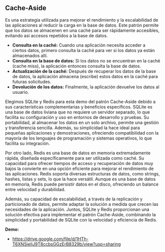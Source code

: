 ## Cache-Aside

Es una estrategia utilizada para mejorar el rendimiento y la escalabilidad de las aplicaciones
al reducir la carga en la base de datos. Este patrón permite que los datos se almacenen en una
caché para ser rápidamente accesibles, evitando así accesos repetidos a la base de datos.
- **Consulta en la caché:** Cuando una aplicación necesita acceder a ciertos datos, primero
consulta la caché para ver si los datos ya están almacenados allí.
- **Consulta en la base de datos:** Si los datos no se encuentran en la caché (cache miss), la
aplicación entonces consulta la base de datos.
- **Actualización de la caché:** Después de recuperar los datos de la base de datos, la aplicación
almacena (escribe) estos datos en la caché para futuras solicitudes.
- **Devolución de los datos:** Finalmente, la aplicación devuelve los datos al usuario.

Elegimos SQLite y Redis para esta demo del patrón Cache-Aside debido a sus características
complementarias y beneficios específicos. SQLite es una base de datos liviana que no requiere un servidor separado, lo que facilita su configuración y uso en entornos de desarrollo y pruebas. Su portabilidad, al almacenar los datos en un solo archivo, permite una gestión y transferencia sencilla. Además, su simplicidad la hace ideal para pequeñas aplicaciones y demostraciones, ofreciendo compatibilidad con la mayoría de los lenguajes de programación y sistemas operativos, lo que facilita su integración.

Por otro lado, Redis es una base de datos en memoria extremadamente rápida, diseñada
específicamente para ser utilizada como caché. Su capacidad para ofrecer tiempos de acceso
y recuperación de datos muy bajos la convierte en una opción eficiente para mejorar el
rendimiento de las aplicaciones. Redis soporta diversas estructuras de datos, como strings,
hashes, listas y sets, lo que la hace versátil. Aunque es una base de datos en memoria, Redis puede persistir datos en el disco, ofreciendo un balance entre velocidad y durabilidad.

Además, su capacidad de escalabilidad, a través de la replicación y particionado de datos,
permite adaptar la solución a medida que crecen las necesidades de la aplicación. Juntos,
SQLite y Redis proporcionan una solución efectiva para implementar el patrón Cache-Aside,
combinando la simplicidad y portabilidad de SQLite con la velocidad y eficiencia de Redis.

**Demo:**
- https://drive.google.com/file/d/1HTh-T6XNSieIjJ9T8ccbsGGzErB8329b/view?usp=sharing